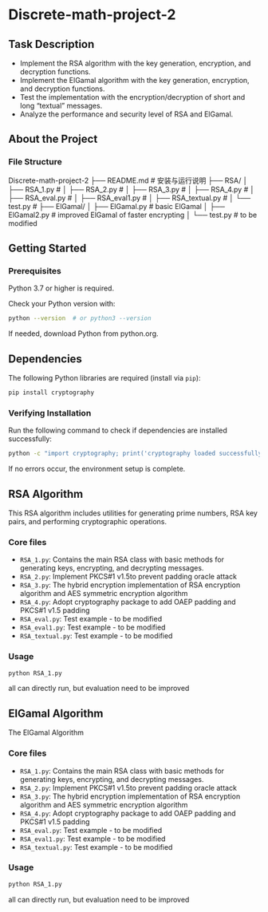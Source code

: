 # Discrete-math-project-2

## Task Description
- Implement the RSA algorithm with the key generation, encryption, and decryption functions.
- Implement the ElGamal algorithm with the key generation, encryption, and decryption functions.
- Test the implementation with the encryption/decryption of short and long “textual” messages.
- Analyze the performance and security level of RSA and ElGamal.

## About the Project

### File Structure

Discrete-math-project-2
├── README.md # 安装与运行说明
├── RSA/
│ ├── RSA_1.py # 
│ ├── RSA_2.py # 
│ ├── RSA_3.py # 
│ ├── RSA_4.py # 
│ ├── RSA_eval.py # 
│ ├── RSA_eval1.py # 
│ ├── RSA_textual.py # 
│ └── test.py # 
├── ElGamal/
│ ├── ElGamal.py # basic ElGamal
│ ├── ElGamal2.py # improved ElGamal of faster encrypting
│ └── test.py # to be modified


## Getting Started

### Prerequisites
Python 3.7 or higher is required.

Check your Python version with:
```bash
python --version  # or python3 --version
```
If needed, download Python from python.org.

## Dependencies
The following Python libraries are required (install via `pip`):

```bash
pip install cryptography
```

### Verifying Installation
Run the following command to check if dependencies are installed successfully:
```bash
python -c "import cryptography; print('cryptography loaded successfully!')"
```
If no errors occur, the environment setup is complete.

## RSA Algorithm

This RSA algorithm includes utilities for generating prime numbers, RSA key pairs, and performing cryptographic operations.

### Core files
- `RSA_1.py`: Contains the main RSA class with basic methods for generating keys, encrypting, and decrypting messages.
- `RSA_2.py`: Implement PKCS#1 v1.5to prevent padding oracle attack
- `RSA_3.py`: The hybrid encryption implementation of RSA encryption algorithm and AES symmetric encryption algorithm
- `RSA_4.py`: Adopt cryptography package to add OAEP padding and PKCS#1 v1.5 padding
- `RSA_eval.py`: Test example - to be modified
- `RSA_eval1.py`: Test example - to be modified
- `RSA_textual.py`: Test example - to be modified

### Usage
```bash
python RSA_1.py
```
all can directly run, but evaluation need to be improved

## ElGamal Algorithm

The ElGamal Algorithm 

### Core files
- `RSA_1.py`: Contains the main RSA class with basic methods for generating keys, encrypting, and decrypting messages.
- `RSA_2.py`: Implement PKCS#1 v1.5to prevent padding oracle attack
- `RSA_3.py`: The hybrid encryption implementation of RSA encryption algorithm and AES symmetric encryption algorithm
- `RSA_4.py`: Adopt cryptography package to add OAEP padding and PKCS#1 v1.5 padding
- `RSA_eval.py`: Test example - to be modified
- `RSA_eval1.py`: Test example - to be modified
- `RSA_textual.py`: Test example - to be modified

### Usage
```bash
python RSA_1.py
```
all can directly run, but evaluation need to be improved
